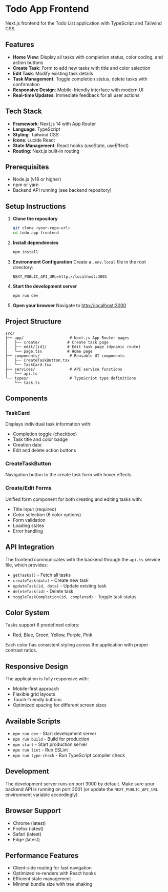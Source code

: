# Todo App Frontend

Next.js frontend for the Todo List application with TypeScript and Tailwind CSS.

## Features

- **Home View**: Display all tasks with completion status, color coding, and action buttons
- **Create Task**: Form to add new tasks with title and color selection
- **Edit Task**: Modify existing task details
- **Task Management**: Toggle completion status, delete tasks with confirmation
- **Responsive Design**: Mobile-friendly interface with modern UI
- **Real-time Updates**: Immediate feedback for all user actions

## Tech Stack

- **Framework**: Next.js 14 with App Router
- **Language**: TypeScript
- **Styling**: Tailwind CSS
- **Icons**: Lucide React
- **State Management**: React hooks (useState, useEffect)
- **Routing**: Next.js built-in routing

## Prerequisites

- Node.js (v18 or higher)
- npm or yarn
- Backend API running (see backend repository)

## Setup Instructions

1. **Clone the repository**
   ```bash
   git clone <your-repo-url>
   cd todo-app-frontend
   ```

2. **Install dependencies**
   ```bash
   npm install
   ```

3. **Environment Configuration**
   Create a `.env.local` file in the root directory:
   ```env
   NEXT_PUBLIC_API_URL=http://localhost:3001
   ```

4. **Start the development server**
   ```bash
   npm run dev
   ```

5. **Open your browser**
   Navigate to [http://localhost:3000](http://localhost:3000)

## Project Structure

```
src/
├── app/                    # Next.js App Router pages
│   ├── create/            # Create task page
│   ├── edit/[id]/         # Edit task page (dynamic route)
│   └── page.tsx           # Home page
├── components/             # Reusable UI components
│   ├── CreateTaskButton.tsx
│   └── TaskCard.tsx
├── services/               # API service functions
│   └── api.ts
└── types/                  # TypeScript type definitions
    └── task.ts
```

## Components

### TaskCard
Displays individual task information with:
- Completion toggle (checkbox)
- Task title and color badge
- Creation date
- Edit and delete action buttons

### CreateTaskButton
Navigation button to the create task form with hover effects.

### Create/Edit Forms
Unified form component for both creating and editing tasks with:
- Title input (required)
- Color selection (6 color options)
- Form validation
- Loading states
- Error handling

## API Integration

The frontend communicates with the backend through the `api.ts` service file, which provides:

- `getTasks()` - Fetch all tasks
- `createTask(data)` - Create new task
- `updateTask(id, data)` - Update existing task
- `deleteTask(id)` - Delete task
- `toggleTaskCompletion(id, completed)` - Toggle task status

## Color System

Tasks support 6 predefined colors:
- Red, Blue, Green, Yellow, Purple, Pink

Each color has consistent styling across the application with proper contrast ratios.

## Responsive Design

The application is fully responsive with:
- Mobile-first approach
- Flexible grid layouts
- Touch-friendly buttons
- Optimized spacing for different screen sizes

## Available Scripts

- `npm run dev` - Start development server
- `npm run build` - Build for production
- `npm start` - Start production server
- `npm run lint` - Run ESLint
- `npm run type-check` - Run TypeScript compiler check

## Development

The development server runs on port 3000 by default. Make sure your backend API is running on port 3001 (or update the `NEXT_PUBLIC_API_URL` environment variable accordingly).

## Browser Support

- Chrome (latest)
- Firefox (latest)
- Safari (latest)
- Edge (latest)

## Performance Features

- Client-side routing for fast navigation
- Optimized re-renders with React hooks
- Efficient state management
- Minimal bundle size with tree shaking
